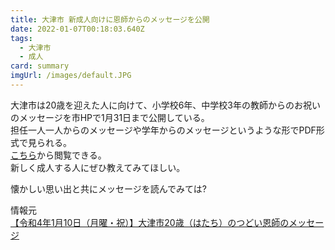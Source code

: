 ```yaml
---
title: 大津市 新成人向けに恩師からのメッセージを公開
date: 2022-01-07T00:18:03.640Z
tags:
  - 大津市
  - 成人
card: summary
imgUrl: /images/default.JPG
---
```

大津市は20歳を迎えた人に向けて、小学校6年、中学校3年の教師からのお祝いのメッセージを市HPで1月31日まで公開している。  
担任一人一人からのメッセージや学年からのメッセージというような形でPDF形式で見られる。  
[こちら](https://www.city.otsu.lg.jp/manabi/lifelong/s/45966.html)から閲覧できる。  
新しく成人する人にぜひ教えてみてほしい。

懐かしい思い出と共にメッセージを読んでみては?

情報元  
[【令和4年1月10日（月曜・祝）】大津市20歳（はたち）のつどい恩師のメッセージ](https://www.city.otsu.lg.jp/manabi/lifelong/s/45966.html)